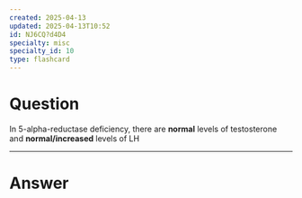 ```yaml
---
created: 2025-04-13
updated: 2025-04-13T10:52
id: NJ6CQ?d4D4
specialty: misc
specialty_id: 10
type: flashcard
---
```


# Question
In 5-alpha-reductase deficiency, there are **normal** levels of testosterone and **normal/increased** levels of LH

---

# Answer

